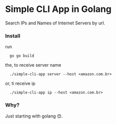 # Simple CLI App in Golang

Search IPs and Names of Internet Servers by url.

### Install

run 

```
  go go build
```
the, to receive server name

```
  ./simple-cli-app server --host <amazon.com.br>
```
or, ti receive ip 

```
  ./simple-cli-app ip --host <amazon.com.br>
```

### Why?

Just starting with golang 😊.